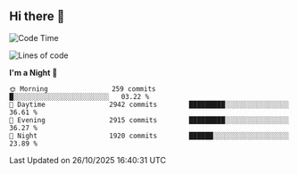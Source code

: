 ## Hi there 👋

<!--
**Wangmerlyn/Wangmerlyn** is a ✨ _special_ ✨ repository because its `README.md` (this file) appears on your GitHub profile.

Here are some ideas to get you started:

- 🔭 I’m currently working on ...
- 🌱 I’m currently learning ...
- 👯 I’m looking to collaborate on ...
- 🤔 I’m looking for help with ...
- 💬 Ask me about ...
- 📫 How to reach me: ...
- 😄 Pronouns: ...
- ⚡ Fun fact: ...
-->
<!--START_SECTION:waka-->
![Code Time](http://img.shields.io/badge/Code%20Time-586%20hrs%204%20mins-blue)

![Lines of code](https://img.shields.io/badge/From%20Hello%20World%20I%27ve%20Written-43.7%20million%20lines%20of%20code-blue)

**I'm a Night 🦉** 

```text
🌞 Morning                259 commits         █░░░░░░░░░░░░░░░░░░░░░░░░   03.22 % 
🌆 Daytime                2942 commits        █████████░░░░░░░░░░░░░░░░   36.61 % 
🌃 Evening                2915 commits        █████████░░░░░░░░░░░░░░░░   36.27 % 
🌙 Night                  1920 commits        ██████░░░░░░░░░░░░░░░░░░░   23.89 % 
```



 Last Updated on 26/10/2025 16:40:31 UTC
<!--END_SECTION:waka-->
